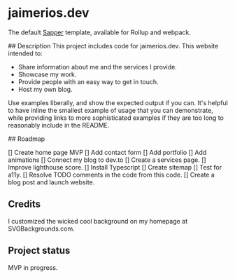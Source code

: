 # jaimerios.dev

The default [Sapper](https://github.com/sveltejs/sapper) template, available for Rollup and webpack.

## Description
This project includes code for jaimerios.dev. This website intended to:

- Share information about me and the services I provide.
- Showcase my work.
- Provide people with an easy way to get in touch.
- Host my own blog.

<!-- TODO: Add Badges -->

<!-- TODO: Visuals, specially a compelling image about my website -->

<!-- TODO: Usage: URL to my blog -->
Use examples liberally, and show the expected output if you can. It's helpful to have inline the smallest example of usage that you can demonstrate, while providing links to more sophisticated examples if they are too long to reasonably include in the README.

<!-- TODO: Add Support section
Tell people where they can go to for help. It can be any combination of an issue tracker, a chat room, an email address, etc. -->

## Roadmap

[] Create home page MVP
[] Add contact form
[] Add portfolio
[] Add animations
[] Connect my blog to dev.to
[] Create a services page.
[] Improve lighthouse score.
[] Install Typescript
[] Create sitemap
[] Test for a11y.
[] Resolve TODO comments in the code from this code.
[] Create a blog post and launch website.
<!-- [] IDEA: Add this background effect: https://codepen.io/Johnm__/pen/qZqgGJ -->


<!-- Contributing and
TODO: Add instructions for running project locally and submitting PRs
State if you are open to contributions and what your requirements are for accepting them. -->

<!-- TODO: Authors and acknowledgment  add libraries used -->
<!-- Show your appreciation to those who have contributed to the project. -->



## Credits

I customized the wicked cool background on my homepage at SVGBackgrounds.com.

<!-- TODO: License -->

## Project status
MVP in progress.